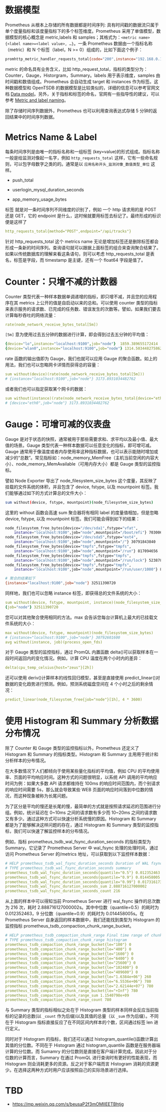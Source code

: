 # 数据模型

Prometheus 从根本上存储的所有数据都是时间序列: 具有时间戳的数据流只属于单个度量指标和该度量指标下的多个标签维度。Prometheus 采用了单值模型，数据模型的核心概念是 metric,labels 和 samples；其格式为：`<metric name>{<label name>=<label value>, …}`。一条 Prometheus 数据由一个指标名称（metric）和 N 个标签（label，N >= 0）组成的，比如下面这个例子：

```sh
promhttp_metric_handler_requests_total{code="200",instance="192.168.0.107:9090",job="prometheus"} 106
```

metric 的命名具有业务含义，比如 http_request_total，指标的类型分为：Counter，Gauge，Historgram，Summary。labels 用于表示维度，samples 由时间戳和数值组成。Prometheus 会自动生成 target 和 instances 作为标签。这种数据模型和 OpenTSDB 的数据模型是比较类似的，详细的信息可以参考官网文档 [Data model](https://prometheus.io/docs/concepts/data_model/)。另外，关于指标和标签的命名，官网有一些指导性的建议，可以参考 [Metric and label naming](https://prometheus.io/docs/practices/naming/)。

除了存储时间序列数据外，Prometheus 也可以利用查询表达式存储 5 分钟的返回结果中的时间序列数据。

# Metrics Name & Label

每条时间序列是由唯一的指标名称和一组标签 (key=value)的形式组成。指标名称 一般是给监测对像起一名字，例如 `http_requests_total` 这样，它有一些命名规则，可以包字母数字之类的的。通常是以 `应用名称开头_监测对像_数值类型_单位` 这样。

- push_total

- userlogin_mysql_duration_seconds

- app_memory_usage_bytes

标签 就是对一条时间序列不同维度的识别了，例如 一个 http 请求用的是 POST 还是 GET，它的 endpoint 是什么，这时候就要用标签去标记了。最终形成的标识便是这样了

```yaml
http_requests_total{method="POST",endpoint="/api/tracks"}
```

针对 http_requests_total 这个 metrics name 无论是增加标签还是删除标签都会形成一条新的时间序列。查询语句就可以跟据上面标签的组合来查询聚合结果了。如果以传统数据库的理解来看这条语句，则可以考虑 http_requests_total 是表名，标签是字段，而 timestamp 是主键，还有一个 float64 字段是值了。

# Counter：只增不减的计数器

Counter 类型代表一种样本数据单调递增的指标，即只增不减，并且您的应用程序在其 metrics 上公开的值是自启动以来的总和。可以使用 counter 类型的指标来表示服务的请求数、已完成的任务数、错误发生的次数等。譬如，如果我们要去计算每秒吞吐的网络流量：

```yml
rate(node_network_receive_bytes_total[5m])
```

`[5m]` 意为使用过去五分钟的数据进行计算，即会得到过去五分钟的平均值：

```yml
{device="lo",instance="localhost:9100",job="node"}  1859.389655172414
{device="wlan0",instance="localhost:9100",job="node"} 1314.5034482758622
```

rate 函数的输出值即为 Gauge，我们也就可以应用 Gauge 的聚合函数。如上的用法，我们也可以忽略网卡详情而获得总的容量：

```yml
sum without(device)(rate(node_network_receive_bytes_total[5m]))
# {instance="localhost:9100",job="node"} 3173.8931034482762
```

或者我们也可以指定获取某个网卡的数据：

```yml
sum without(instance)(rate(node_network_receive_bytes_total{device="eth0"}[5m]))
# {device="eth0",job="node"} 3173.8931034482762
```

# Gauge：可增可减的仪表盘

Gauge 是对于状态的快照，通常被用于那些需要求和、求平均以及最小值、最大值的场景。Gauge 类型代表一种样本数据可以任意变化的指标，即可增可减。Gauge 通常用于像温度或者内存使用率这种指标数据，也可以表示能随时增加或减少的“总数”。常见指标如：node_memory_MemFree（主机当前空闲的内容大小）、node_memory_MemAvailable（可用内存大小）都是 Gauge 类型的监控指标。

譬如 Node Exporter 导出了 node_filesystem_size_bytes 这个度量，其反映了挂载的文件系统的体积，并且包含了 device, fstype, 以及 mountpoint 标签。我们能够通过如下的方式计算总的文件大小：

```sh
sum without(device, fstype, mountpoint)(node_filesystem_size_bytes)
```

这里的 without 函数会高速 sum 聚合器将有相同 label 的度量值相加，但是忽略 device, fstype, 以及 mountpoint 标签。我们可能会得到如下的结果：

```sh
node_filesystem_free_bytes{device="/dev/sda1",fstype="vfat",
    instance="localhost:9100",job="node",mountpoint="/boot/efi"} 70300672
node_filesystem_free_bytes{device="/dev/sda5",fstype="ext4",
    instance="localhost:9100",job="node",mountpoint="/"} 30791843840
node_filesystem_free_bytes{device="tmpfs",fstype="tmpfs",
    instance="localhost:9100",job="node",mountpoint="/run"} 817094656
node_filesystem_free_bytes{device="tmpfs",fstype="tmpfs",
    instance="localhost:9100",job="node",mountpoint="/run/lock"} 5238784
node_filesystem_free_bytes{device="tmpfs",fstype="tmpfs",
    instance="localhost:9100",job="node",mountpoint="/run/user/1000"} 826912768

# 聚合的结果如下
{instance="localhost:9100",job="node"} 32511390720
```

同样地，我们也可以忽略 instance 标签，即获得总的文件系统的大小：

```yml
sum without(device, fstype, mountpoint, instance)(node_filesystem_size_bytes)
{job="node"} 32511390720
```

您可以对其他聚合使用相同的方法。max 会告诉您每台计算机上最大的已挂载文件系统的大小：

```yml
max without(device, fstype, mountpoint)(node_filesystem_size_bytes)
# {instance="localhost:9100",job="node"} 30792601600
avg without(instance, job)(process_open_fds)
```

对于 Gauge 类型的监控指标，通过 PromQL 内置函数 delta()可以获取样本在一段时间返回内的变化情况。例如，计算 CPU 温度在两个小时内的差异：

```yml
delta(cpu_temp_celsius{host="zeus"}[2h])
```

还可以使用 deriv()计算样本的线性回归模型，甚至是直接使用 predict_linear()对数据的变化趋势进行预测。例如，预测系统磁盘空间在 4 个小时之后的剩余情况：

```yml
predict_linear(node_filesystem_free{job="node"}[1h], 4 * 3600)
```

# 使用 Histogram 和 Summary 分析数据分布情况

除了 Counter 和 Gauge 类型的监控指标以外，Prometheus 还定义了 Histogram 和 Summary 的指标类型。Histogram 和 Summary 主用用于统计和分析样本的分布情况。

在大多数情况下人们都倾向于使用某些量化指标的平均值，例如 CPU 的平均使用率、页面的平均响应时间。这种方式的问题很明显，以系统 API 调用的平均响应时间为例：如果大多数 API 请求都维持在 100ms 的响应时间范围内，而个别请求的响应时间需要 5s，那么就会导致某些 WEB 页面的响应时间落到中位数的情况，而这种现象被称为长尾问题。

为了区分是平均的慢还是长尾的慢，最简单的方式就是按照请求延迟的范围进行分组。例如，统计延迟在 0~10ms 之间的请求数有多少而 10~20ms 之间的请求数又有多少。通过这种方式可以快速分析系统慢的原因。Histogram 和 Summary 都是为了能够解决这样问题的存在，通过 Histogram 和 Summary 类型的监控指标，我们可以快速了解监控样本的分布情况。

例如，指标 prometheus_tsdb_wal_fsync_duration_seconds 的指标类型为 Summary。它记录了 Prometheus Server 中 wal_fsync 处理的处理时间，通过访问 Prometheus Server 的/metrics 地址，可以获取到以下监控样本数据：

```yml
# HELP prometheus_tsdb_wal_fsync_duration_seconds Duration of WAL fsync.
# TYPE prometheus_tsdb_wal_fsync_duration_seconds summary
prometheus_tsdb_wal_fsync_duration_seconds{quantile="0.5"} 0.012352463
prometheus_tsdb_wal_fsync_duration_seconds{quantile="0.9"} 0.014458005
prometheus_tsdb_wal_fsync_duration_seconds{quantile="0.99"} 0.017316173
prometheus_tsdb_wal_fsync_duration_seconds_sum 2.888716127000002
prometheus_tsdb_wal_fsync_duration_seconds_count 216
```

从上面的样本中可以得知当前 Prometheus Server 进行 wal_fsync 操作的总次数为 216 次，耗时 2.888716127000002s。其中中位数（quantile=0.5）的耗时为 0.012352463，9 分位数（quantile=0.9）的耗时为 0.014458005s。在 Prometheus Server 自身返回的样本数据中，我们还能找到类型为 Histogram 的监控指标 prometheus_tsdb_compaction_chunk_range_bucket。

```yml
# HELP prometheus_tsdb_compaction_chunk_range Final time range of chunks on their first compaction
# TYPE prometheus_tsdb_compaction_chunk_range histogram
prometheus_tsdb_compaction_chunk_range_bucket{le="100"} 0
prometheus_tsdb_compaction_chunk_range_bucket{le="400"} 0
prometheus_tsdb_compaction_chunk_range_bucket{le="1600"} 0
prometheus_tsdb_compaction_chunk_range_bucket{le="6400"} 0
prometheus_tsdb_compaction_chunk_range_bucket{le="25600"} 0
prometheus_tsdb_compaction_chunk_range_bucket{le="102400"} 0
prometheus_tsdb_compaction_chunk_range_bucket{le="409600"} 0
prometheus_tsdb_compaction_chunk_range_bucket{le="1.6384e+06"} 260
prometheus_tsdb_compaction_chunk_range_bucket{le="6.5536e+06"} 780
prometheus_tsdb_compaction_chunk_range_bucket{le="2.62144e+07"} 780
prometheus_tsdb_compaction_chunk_range_bucket{le="+Inf"} 780
prometheus_tsdb_compaction_chunk_range_sum 1.1540798e+09
prometheus_tsdb_compaction_chunk_range_count 780
```

与 Summary 类型的指标相似之处在于 Histogram 类型的样本同样会反应当前指标的记录的总数(以 `_count` 作为后缀)以及其值的总量（以 `_sum` 作为后缀）。不同在于 Histogram 指标直接反应了在不同区间内样本的个数，区间通过标签 len 进行定义。

同时对于 Histogram 的指标，我们还可以通过 histogram_quantile()函数计算出其值的分位数。不同在于 Histogram 通过 histogram_quantile 函数是在服务器端计算的分位数。而 Sumamry 的分位数则是直接在客户端计算完成。因此对于分位数的计算而言，Summary 在通过 PromQL 进行查询时有更好的性能表现，而 Histogram 则会消耗更多的资源。反之对于客户端而言 Histogram 消耗的资源更少。在选择这两种方式时用户应该按照自己的实际场景进行选择。

# TBD

- https://mp.weixin.qq.com/s/beusaP2f3mOMIlEETBhtjg
